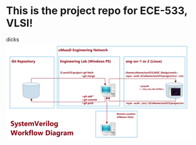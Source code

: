 # This is the project repo for ECE-533, VLSI!
dicks
![Workflow Diagram](https://github.com/PhonePong/VLSI/blob/master/workflow.png)